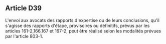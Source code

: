 Article D39
----
L'envoi aux avocats des rapports d'expertise ou de leurs conclusions, qu'il
s'agisse des rapports d'étape, provisoires ou définitifs, prévus par les
articles 161-2,166,167 et 167-2, peut être réalisé selon les modalités prévues
par l'article 803-1.
